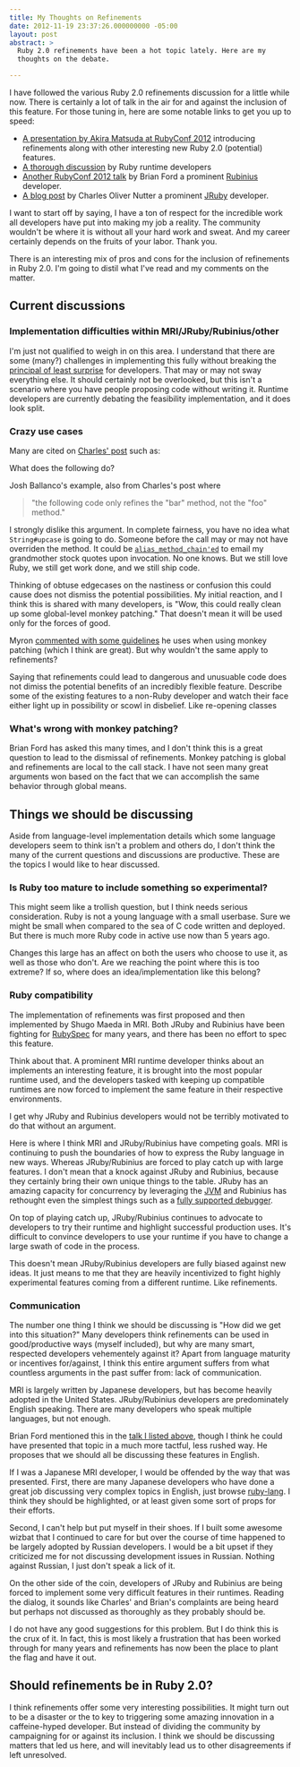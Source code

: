 ```yaml
---
title: My Thoughts on Refinements
date: 2012-11-19 23:37:26.000000000 -05:00
layout: post
abstract: >
  Ruby 2.0 refinements have been a hot topic lately. Here are my
  thoughts on the debate.

---
```


I have followed the various Ruby 2.0 refinements discussion for a little
while now. There is certainly a lot of talk in the air for and against
the inclusion of this feature. For those tuning in, here are some
notable links to get you up to speed:

* [A presentation by Akira Matsuda at RubyConf
2012](https://speakerdeck.com/a_matsuda/ruby-2-dot-0-on-rails)
introducing refinements along with other interesting new Ruby 2.0
(potential) features.
* [A thorough
discussion](http://bugs.ruby-lang.org/issues/4085) by Ruby runtime
developers
* [Another RubyConf 2012
talk](http://www.confreaks.com/videos/1278-rubyconf2012-toward-a-design-for-ruby)
by Brian Ford a prominent [Rubinius](http://rubini.us/) developer.
* [A
blog post](http://blog.headius.com/2012/11/refining-ruby.html) by
Charles Oliver Nutter a prominent [JRuby](http://jruby.org/) developer.

I want to start off by saying, I have a ton of respect for the
incredible work all developers have put into making my job a reality.
The community wouldn't be where it is without all your hard work and
sweat. And my career certainly depends on the fruits of your labor.
Thank you.

There is an interesting mix of pros and cons for the inclusion of
refinements in Ruby 2.0. I'm going to distil what I've read and my
comments on the matter.

## Current discussions ##

### Implementation difficulties within MRI/JRuby/Rubinius/other ###

I'm just not qualified to weigh in on this area. I understand that there
are some (many?) challenges in implementing this fully without breaking
the [principal of least
surprise](http://en.wikipedia.org/wiki/Principle_of_least_astonishment)
for developers. That may or may not sway everything else. It should
certainly not be overlooked, but this isn't a scenario where you have
people proposing code without writing it. Runtime developers are
currently debating the feasibility implementation, and it does look
split.

### Crazy use cases ###

Many are cited on [Charles'
post](http://blog.headius.com/2012/11/refining-ruby.html) such as:

What does the following do?

<script src="https://gist.github.com/4110634.js?file=ref_1.rb"></script>

Josh Ballanco's example, also from Charles's post where


> "the following code only refines the "bar" method, not the "foo"
method." <script
src="https://gist.github.com/4110634.js?file=ref13.rb"></script>

I strongly dislike this argument. In complete fairness, you have no idea
what `String#upcase` is going to do. Someone before the call may or may
not have overriden the method. It could be
[`alias_method_chain'ed`](http://apidock.com/rails/ActiveSupport/CoreExtensions/Module/alias_method_chain)
to email my grandmother stock quotes upon invocation. No one knows. But
we still love Ruby, we still get work done, and we still ship code.

Thinking of obtuse edgecases on the nastiness or confusion this could
cause does not dismiss the potential possibilities. My initial reaction,
and I think this is shared with many developers, is "Wow, this could
really clean up some global-level monkey patching." That doesn't mean it
will be used only for the forces of good.

Myron [commented with some
guidelines](http://blog.headius.com/2012/11/refining-ruby.html?showComment=1353368146551#c3690449280229458677)
he uses when using monkey patching (which I think are great). But why
wouldn't the same apply to refinements?

Saying that refinements could lead to dangerous and unusuable code does
not dimiss the potential benefits of an incredibly flexible feature.
Describe some of the existing features to a non-Ruby developer and watch
their face either light up in possibility or scowl in disbelief. Like
re-opening classes

### What's wrong with monkey patching? ###

Brian Ford has asked this many times, and I don't think this is a great
question to lead to the dismissal of refinements. Monkey patching is
global and refinements are local to the call stack. I have not seen many
great arguments won based on the fact that we can accomplish the same
behavior through global means.

## Things we should be discussing ##

Aside from language-level implementation details which some language
developers seem to think isn't a problem and others do, I don't think
the many of the current questions and discussions are productive. These
are the topics I would like to hear discussed.

### Is Ruby too mature to include something so experimental? ###

This might seem like a trollish question, but I think needs serious
consideration. Ruby is not a young language with a small userbase. Sure
we might be small when compared to the sea of C code written and
deployed. But there is much more Ruby code in active use now than 5
years ago.

Changes this large has an affect on both the users who choose to use it,
as well as those who don't. Are we reaching the point where this is too
extreme? If so, where does an idea/implementation like this belong?

### Ruby compatibility ###

The implementation of refinements was first proposed and then
implemented by Shugo Maeda in MRI. Both JRuby and Rubinius have been
fighting for [RubySpec](http://rubyspec.org/) for many years, and there
has been no effort to spec this feature.

Think about that. A prominent MRI runtime developer thinks about an implements an
interesting feature, it is brought into the most popular runtime used,
and the developers tasked with keeping up compatible runtimes are now
forced to implement the same feature in their respective environments.

I get why JRuby and Rubinius developers would not be terribly motivated
to do that without an argument.

Here is where I think MRI and JRuby/Rubinius have competing goals. MRI
is continuing to push the boundaries of how to express the Ruby language
in new ways. Whereas JRuby/Rubinius are forced to play catch up with
large features. I don't mean that a knock against JRuby and Rubinius,
because they certainly bring their own unique things to the table. JRuby
has an amazing capacity for concurrency by leveraging the
[JVM](http://en.wikipedia.org/wiki/Java_virtual_machine) and Rubinius
has rethought even the simplest things such as a [fully supported
debugger](http://rubini.us/doc/en/tools/debugger/).

On top of playing catch up, JRuby/Rubinius continues to advocate to
developers to try their runtime and highlight successful production
uses. It's difficult to convince developers to use your runtime if you
have to change a large swath of code in the process.

This doesn't mean JRuby/Rubinius developers are fully biased against new
ideas.  It just means to me that they are heavily incentivized to fight
highly experimental features coming from a different runtime. Like
refinements.

### Communication ###

The number one thing I think we should be discussing is "How did we get
into this situation?" Many developers think refinements can be used in
good/productive ways (myself included), but why are many smart, respected developers
vehementely against it? Apart from language maturity or incentives
for/against, I think this entire argument suffers from what countless
arguments in the past suffer from: lack of communication.

MRI is largely written by Japanese developers, but has become heavily
adopted in the United States. JRuby/Rubinius developers are
predominately English speaking. There are many developers who speak
multiple languages, but not enough.

Brian Ford mentioned this in the [talk I listed
above](http://www.confreaks.com/videos/1278-rubyconf2012-toward-a-design-for-ruby),
though I think he could have presented that topic in a much more
tactful, less rushed way. He proposes that we should all be discussing
these features in English.

If I was a Japanese MRI developer, I would be offended by the way that was
presented. First, there are many Japanese developers who have done a
great job discussing very complex topics in English, just browse
[ruby-lang](http://bugs.ruby-lang.org/issues). I think they should
be highlighted, or at least given some sort of props for their efforts.

Second, I can't help but put myself in their shoes. If I built some
awesome wizbat that I continued to care for but over the course of time
happened to be largely adopted by Russian developers. I would be a bit
upset if they criticized me for not discussing development issues in
Russian. Nothing against Russian, I just don't speak a lick of it.

On the other side of the coin, developers of JRuby and Rubinius are
being forced to implement some very difficult features in their
runtimes. Reading the dialog, it sounds like Charles' and Brian's
complaints are being heard but perhaps not discussed as thoroughly as
they probably should be.

I do not have any good suggestions for this problem. But I do think this
is the crux of it. In fact, this is most likely a frustration that has
been worked through for many years and refinements has now been the
place to plant the flag and have it out.

## Should refinements be in Ruby 2.0? ##

I think refinements offer some very interesting possibilities. It might
turn out to be a disaster or the to key to triggering some amazing
innovation in a caffeine-hyped developer. But instead of dividing the
community by campaigning for or against its inclusion. I think we should
be discussing matters that led us here, and will inevitably lead us to
other disagreements if left unresolved.
